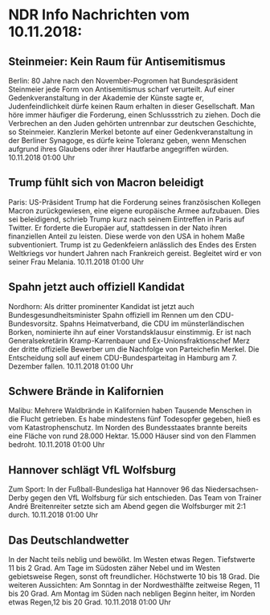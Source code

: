 # NDR Info Nachrichten vom 10.11.2018:


## Steinmeier: Kein Raum für Antisemitismus
Berlin: 80 Jahre nach den November-Pogromen hat Bundespräsident Steinmeier jede Form von Antisemitismus scharf verurteilt. Auf einer Gedenkveranstaltung in der Akademie der Künste sagte er, Judenfeindlichkeit dürfe keinen Raum erhalten in dieser Gesellschaft. Man höre immer häufiger die Forderung, einen Schlussstrich zu ziehen. Doch die Verbrechen an den Juden gehörten untrennbar zur deutschen Geschichte, so Steinmeier. Kanzlerin Merkel betonte auf einer Gedenkveranstaltung in der Berliner Synagoge, es dürfe keine Toleranz geben, wenn Menschen aufgrund ihres Glaubens oder ihrer Hautfarbe angegriffen würden. 10.11.2018 01:00 Uhr 

## Trump fühlt sich von Macron beleidigt
Paris: US-Präsident Trump hat die Forderung seines französischen Kollegen Macron zurückgewiesen, eine eigene europäische Armee aufzubauen. Dies sei beleidigend, schrieb Trump kurz nach seinem Eintreffen in Paris auf Twitter. Er forderte die Europäer auf, stattdessen in der Nato ihren finanziellen Anteil zu leisten. Diese werde von den USA in hohem Maße subventioniert. Trump ist zu Gedenkfeiern anlässlich des Endes des Ersten Weltkriegs vor hundert Jahren nach Frankreich gereist. Begleitet wird er von seiner Frau Melania. 10.11.2018 01:00 Uhr 

## Spahn jetzt auch offiziell Kandidat
Nordhorn:      Als dritter prominenter Kandidat ist jetzt auch Bundesgesundheitsminister Spahn offiziell im Rennen um den CDU-Bundesvorsitz. Spahns Heimatverband, die CDU im münsterländischen Borken, nominierte ihn auf einer Vorstandsklausur einstimmig. Er ist nach Generalsekretärin Kramp-Karrenbauer und Ex-Unionsfraktionschef Merz der dritte offizielle Bewerber um die Nachfolge von Parteichefin Merkel. Die Entscheidung soll auf einem CDU-Bundesparteitag in Hamburg am 7. Dezember fallen. 10.11.2018 01:00 Uhr 

## Schwere Brände in Kalifornien
Malibu:     Mehrere Waldbrände in Kalifornien haben Tausende Menschen in die Flucht getrieben. Es habe mindestens fünf Todesopfer gegeben, hieß es vom Katastrophenschutz. Im Norden des Bundesstaates brannte bereits eine Fläche von rund 28.000 Hektar. 15.000 Häuser sind von den Flammen bedroht. 10.11.2018 01:00 Uhr 

## Hannover schlägt VfL Wolfsburg
Zum Sport: In der Fußball-Bundesliga hat Hannover 96 das Niedersachsen-Derby gegen den VfL Wolfsburg für sich entschieden. Das Team von Trainer André Breitenreiter setzte sich am Abend gegen die Wolfsburger mit 2:1 durch. 10.11.2018 01:00 Uhr 

## Das Deutschlandwetter
In der Nacht teils neblig und bewölkt. Im Westen etwas Regen. Tiefstwerte 11 bis 2 Grad. Am Tage im Südosten zäher Nebel und im Westen gebietsweise Regen, sonst oft freundlicher. Höchstwerte 10 bis 18 Grad. Die weiteren Aussichten: Am Sonntag in der Nordwesthälfte zeitweise Regen, 11 bis 20 Grad. Am Montag im Süden nach nebligen Beginn heiter, im Norden etwas Regen,12 bis 20 Grad. 10.11.2018 01:00 Uhr 
